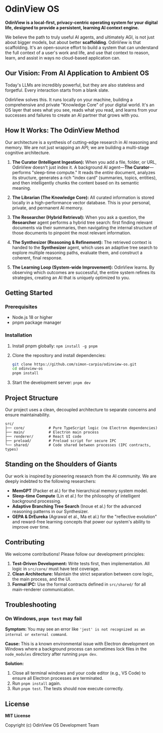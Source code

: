 # OdinView OS

**OdinView is a local-first, privacy-centric operating system for your digital life, designed to provide a persistent, learning AI context engine.**

We believe the path to truly useful AI agents, and ultimately AGI, is not just about bigger models, but about better **scaffolding**. OdinView is that scaffolding. It's an open-source effort to build a system that can understand the full context of a user's work and life, and use that context to reason, learn, and assist in ways no cloud-based application can.

## Our Vision: From AI Application to Ambient OS

Today's LLMs are incredibly powerful, but they are also stateless and forgetful. Every interaction starts from a blank slate.

OdinView solves this. It runs locally on your machine, building a comprehensive and private "Knowledge Core" of your digital world. It's an OS layer that sees what you see, reads what you read, and learns from your successes and failures to create an AI partner that grows with you.

## How It Works: The OdinView Method

Our architecture is a synthesis of cutting-edge research in AI reasoning and memory. We are not just wrapping an API; we are building a multi-stage cognitive architecture.

1.  **The Curator (Intelligent Ingestion):** When you add a file, folder, or URL, OdinView doesn't just index it. A background AI agent—**The Curator**—performs "sleep-time compute." It reads the *entire* document, analyzes its structure, generates a rich "index card" (summaries, topics, entities), and then intelligently chunks the content based on its semantic meaning.

2.  **The Librarian (The Knowledge Core):** All curated information is stored locally in a high-performance vector database. This is your personal, private, and permanent AI memory.

3.  **The Researcher (Hybrid Retrieval):** When you ask a question, the **Researcher** agent performs a hybrid tree search: first finding relevant documents via their summaries, then navigating the internal structure of those documents to pinpoint the most relevant information.

4.  **The Synthesizer (Reasoning & Refinement):** The retrieved context is handed to the **Synthesizer** agent, which uses an adaptive tree search to explore multiple reasoning paths, evaluate them, and construct a coherent, final response.

5.  **The Learning Loop (System-wide Improvement):** OdinView learns. By observing which outcomes are successful, the entire system refines its strategies, creating an AI that is uniquely optimized to you.

## Getting Started

### Prerequisites

- Node.js 18 or higher
- pnpm package manager

### Installation

1.  Install pnpm globally:
    `npm install -g pnpm`

2.  Clone the repository and install dependencies:
    ```bash
    git clone https://github.com/simon-carpio/odinview-os.git
    cd odinview-os
    pnpm install
    ```

3.  Start the development server:
    `pnpm dev`

## Project Structure

Our project uses a clean, decoupled architecture to separate concerns and ensure maintainability.

```
src/
├── core/           # Pure TypeScript logic (no Electron dependencies)
├── main/           # Electron main process
├── renderer/       # React UI code
├── preload/        # Preload script for secure IPC
└── shared/         # Code shared between processes (IPC contracts, types)
```

## Standing on the Shoulders of Giants

Our work is inspired by pioneering research from the AI community. We are deeply indebted to the following researchers:

-   **MemGPT** (Packer et al.) for the hierarchical memory system model.
-   **Sleep-time Compute** (Lin et al.) for the philosophy of intelligent background processing.
-   **Adaptive Branching Tree Search** (Inoue et al.) for the advanced reasoning patterns in our Synthesizer.
-   **GEPA & DrEureka** (Agrawal et al., Ma et al.) for the "reflective evolution" and reward-free learning concepts that power our system's ability to improve over time.

## Contributing

We welcome contributions! Please follow our development principles:
1.  **Test-Driven Development:** Write tests first, then implementation. All logic in `src/core/` must have test coverage.
2.  **Clean Architecture:** Maintain the strict separation between core logic, the main process, and the UI.
3.  **Formal IPC:** Use the formal contracts defined in `src/shared/` for all main-renderer communication.

## Troubleshooting

### On Windows, `pnpm test` may fail

**Symptom:** You may see an error like `'jest' is not recognized as an internal or external command`.

**Cause:** This is a known environmental issue with Electron development on Windows where a background process can sometimes lock files in the `node_modules` directory after running `pnpm dev`.

**Solution:**
1.  Close all terminal windows and your code editor (e.g., VS Code) to ensure all Electron processes are terminated.
2.  Run `pnpm install` again.
3.  Run `pnpm test`. The tests should now execute correctly.

## License

**MIT License**

Copyright (c) OdinView OS Development Team